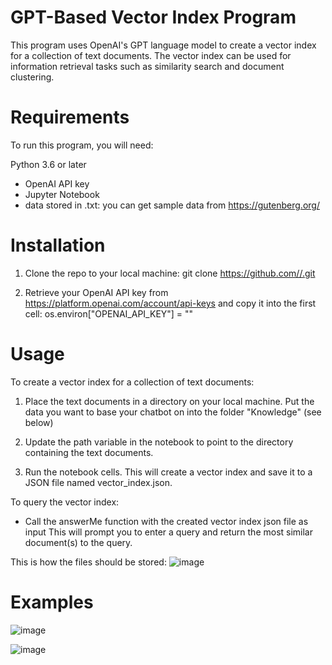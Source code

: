 # GPT-Based Vector Index Program #
This program uses OpenAI's GPT language model to create a vector index for a collection of text documents. The vector index can be used for information retrieval tasks such as similarity search and document clustering.

# Requirements
To run this program, you will need:

Python 3.6 or later
- OpenAI API key
- Jupyter Notebook
- data stored in .txt: you can get sample data from https://gutenberg.org/

# Installation
1. Clone the repo to your local machine: git clone https://github.com//.git

2. Retrieve your OpenAI API key from https://platform.openai.com/account/api-keys and copy it into the first cell: os.environ["OPENAI_API_KEY"] = ""

# Usage
To create a vector index for a collection of text documents:

1. Place the text documents in a directory on your local machine. Put the data you want to base your chatbot on into the folder "Knowledge" (see below)

2. Update the path variable in the notebook to point to the directory containing the text documents.

3. Run the notebook cells. This will create a vector index and save it to a JSON file named vector_index.json.

To query the vector index:

- Call the answerMe function with the created vector index json file as input
This will prompt you to enter a query and return the most similar document(s) to the query.

This is how the files should be stored:
![image](https://user-images.githubusercontent.com/99226582/235485234-f9cf1d99-c30e-443e-850a-109667909edc.png)

# Examples
![image](https://user-images.githubusercontent.com/99226582/235485384-8bc4aca7-8f6a-43db-a72f-a4d4e30f6a12.png)

![image](https://user-images.githubusercontent.com/99226582/235485408-e9259588-903d-4875-ac7d-6ab51076e060.png)

